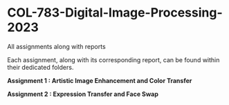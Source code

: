 # COL-783-Digital-Image-Processing-2023
All assignments along with reports 

Each assignment, along with its corresponding report, can be found within their dedicated folders.

**Assignment 1 : Artistic Image Enhancement and Color Transfer**

**Assignment 2 : Expression Transfer and Face Swap**
